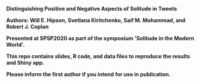 <b>Distinguishing Positive and Negative Aspects of Solitude in Tweets<b>

Authors: Will E. Hipson, Svetlana Kiritchenko, Saif M. Mohammad, and Robert J. Coplan

Presented at SPSP2020 as part of the symposium 'Solitude in the Modern World'.

This repo contains slides, R code, and data files to reproduce the results and Shiny app.

Please inform the first author if you intend for use in publication.
